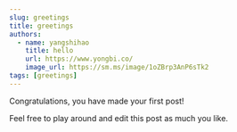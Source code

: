 ```yaml
---
slug: greetings
title: greetings
authors:
  - name: yangshihao
    title: hello
    url: https://www.yongbi.co/
    image_url: https://sm.ms/image/1oZBrp3AnP6sTk2
tags: [greetings]
---
```


Congratulations, you have made your first post!

Feel free to play around and edit this post as much you like.
